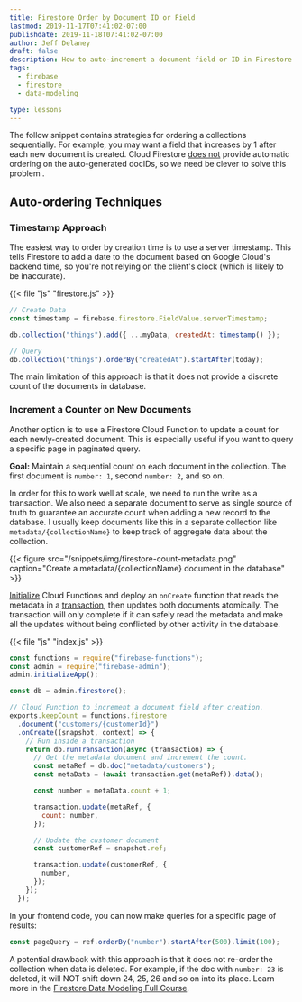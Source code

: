 ```yaml
---
title: Firestore Order by Document ID or Field
lastmod: 2019-11-17T07:41:02-07:00
publishdate: 2019-11-18T07:41:02-07:00
author: Jeff Delaney
draft: false
description: How to auto-increment a document field or ID in Firestore
tags:
  - firebase
  - firestore
  - data-modeling

type: lessons
---
```


The follow snippet contains strategies for ordering a collections sequentially. For example, you may want a field that increases by 1 after each new document is created. Cloud Firestore [does not](https://firebase.google.com/docs/firestore/manage-data/add-data) provide automatic ordering on the auto-generated docIDs, so we need be clever to solve this problem .

## Auto-ordering Techniques

### Timestamp Approach

The easiest way to order by creation time is to use a server timestamp. This tells Firestore to add a date to the document based on Google Cloud's backend time, so you're not relying on the client's clock (which is likely to be inaccurate).

{{< file "js" "firestore.js" >}}

```js
// Create Data
const timestamp = firebase.firestore.FieldValue.serverTimestamp;

db.collection("things").add({ ...myData, createdAt: timestamp() });

// Query
db.collection("things").orderBy("createdAt").startAfter(today);
```

The main limitation of this approach is that it does not provide a discrete count of the documents in database.

### Increment a Counter on New Documents

Another option is to use a Firestore Cloud Function to update a count for each newly-created document. This is especially useful if you want to query a specific page in paginated query.

**Goal:** Maintain a sequential count on each document in the collection. The first document is `number: 1`, second `number: 2`, and so on.

In order for this to work well at scale, we need to run the write as a transaction. We also need a separate document to serve as single source of truth to guarantee an accurate count when adding a new record to the database. I usually keep documents like this in a separate collection like `metadata/{collectionName}` to keep track of aggregate data about the collection.

{{< figure src="/snippets/img/firestore-count-metadata.png" caption="Create a metadata/{collectionName} document in the database" >}}

[Initialize](https://firebase.google.com/docs/functions/get-started) Cloud Functions and deploy an `onCreate` function that reads the metadata in a [transaction](https://firebase.google.com/docs/firestore/manage-data/transactions), then updates both documents atomically. The transaction will only complete if it can safely read the metadata and make all the updates without being conflicted by other activity in the database.

{{< file "js" "index.js" >}}

```js
const functions = require("firebase-functions");
const admin = require("firebase-admin");
admin.initializeApp();

const db = admin.firestore();

// Cloud Function to increment a document field after creation.
exports.keepCount = functions.firestore
  .document("customers/{customerId}")
  .onCreate((snapshot, context) => {
    // Run inside a transaction
    return db.runTransaction(async (transaction) => {
      // Get the metadata document and increment the count.
      const metaRef = db.doc("metadata/customers");
      const metaData = (await transaction.get(metaRef)).data();

      const number = metaData.count + 1;

      transaction.update(metaRef, {
        count: number,
      });

      // Update the customer document
      const customerRef = snapshot.ref;

      transaction.update(customerRef, {
        number,
      });
    });
  });
```

In your frontend code, you can now make queries for a specific page of results:

```js
const pageQuery = ref.orderBy("number").startAfter(500).limit(100);
```

A potential drawback with this approach is that it does not re-order the collection when data is deleted. For example, if the doc with `number: 23` is deleted, it will NOT shift down 24, 25, 26 and so on into its place. Learn more in the [Firestore Data Modeling Full Course](/courses/firestore-data-modeling/).
